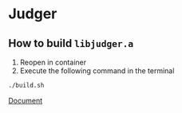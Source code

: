 # Judger 

## How to build `libjudger.a`

1. Reopen in container  
2. Execute the following command in the terminal  

```bash
./build.sh
```

[Document](https://opensource.qduoj.com#/judger/api)